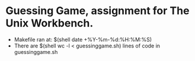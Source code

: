 #  Guessing Game, assignment for The Unix Workbench.
* Makefile ran at: $(shell date +%Y-%m-%d:%H:%M:%S)
* There are $(shell wc -l < guessinggame.sh) lines of code in guessinggame.sh
